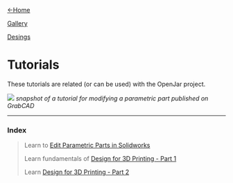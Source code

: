 
[←Home](home.md)

[Gallery](topic_gallery.md)

[Desings](designs.md)

# Tutorials

These tutorials are related (or can be used) with the OpenJar project.

![](https://d2t1xqejof9utc.cloudfront.net/pictures/files/245626/original.png?1683986640)
_snapshot of a tutorial for modifying a parametric part published on GrabCAD_

-----

### Index


> Learn to [Edit Parametric Parts in Solidworks](https://grabcad.com/tutorials/how-to-edit-parametric-parts-solidworks)
>
> Learn fundamentals of [Design for 3D Printing - Part 1](https://youtu.be/HYnm2MD0Nks)
>
> Learn [Design for 3D Printing - Part 2](https://youtu.be/LMyhFwJscI0)
> 
